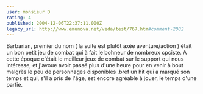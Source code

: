 ```yaml
---
user: monsieur D
rating: 4
published: 2004-12-06T22:37:11.000Z
legacy_url: http://www.emunova.net/veda/test/767.htm#comment-2082
---
```

Barbarian, premier du nom ( la suite est plutôt axée aventure/action ) était un bon petit jeu de combat qui à fait le bohneur de nombreux cpciste. A cette époque c'était le meilleur jeux de combat sur le support qui nous intéresse, et j'avoue avoir passé plus d'une heure pour en venir à bout malgrès le peu de personnages
disponibles .bref un hit qui a marqué son temps et qui, s'il a pris de l'âge, est encore agréable à jouer, le temps d'une partie.